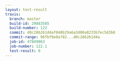 ```yaml
---
layout: test-result
travis:
  branch: master
  build-id: 29883585
  build-number: 122
  commit: d0c286261d4af048b29a6a3d86a8233b7ec5d3b8
  commit-range: 96fbf9e0a782...d0c286261d4a
  job-id: 47849863
  job-number: 122.1
  test-result: 0
---
```

